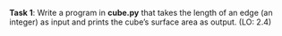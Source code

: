 **Task 1**: Write a program in **cube.py** that takes the length of an edge (an integer) as input and prints the cube’s surface area as output. (LO: 2.4)